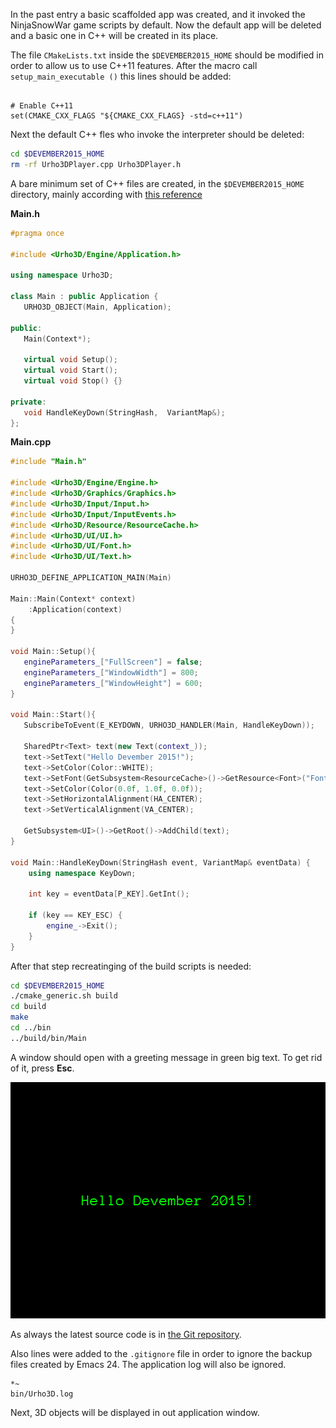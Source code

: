 In the past entry a basic scaffolded app was created, and it invoked the NinjaSnowWar game scripts by default. Now the default app will be deleted and a basic one in C++ will be created in its place.

The file `CMakeLists.txt` inside the `$DEVEMBER2015_HOME` should be modified in order to allow us to use C++11 features. After the macro call `setup_main_executable ()` this lines should be added:

```

# Enable C++11
set(CMAKE_CXX_FLAGS "${CMAKE_CXX_FLAGS} -std=c++11")
```

Next the default C++ fles who invoke the interpreter should be deleted:

```bash
cd $DEVEMBER2015_HOME
rm -rf Urho3DPlayer.cpp Urho3DPlayer.h
```

A bare minimum set of C++ files are created, in the `$DEVEMBER2015_HOME` directory, mainly according with [this reference](http://www.gamefromscratch.com/post/2014/10/16/A-closer-look-at-the-Urdo3D-Game-Engine.aspx)


**Main.h**

```cpp
#pragma once

#include <Urho3D/Engine/Application.h>

using namespace Urho3D;

class Main : public Application {
   URHO3D_OBJECT(Main, Application);

public:
   Main(Context*);

   virtual void Setup();
   virtual void Start();
   virtual void Stop() {}

private:
   void HandleKeyDown(StringHash,  VariantMap&);
};
```

**Main.cpp**

```cpp
#include "Main.h"

#include <Urho3D/Engine/Engine.h>
#include <Urho3D/Graphics/Graphics.h>
#include <Urho3D/Input/Input.h>
#include <Urho3D/Input/InputEvents.h>
#include <Urho3D/Resource/ResourceCache.h>
#include <Urho3D/UI/UI.h>
#include <Urho3D/UI/Font.h>
#include <Urho3D/UI/Text.h>

URHO3D_DEFINE_APPLICATION_MAIN(Main)

Main::Main(Context* context)
    :Application(context)
{
}

void Main::Setup(){
   engineParameters_["FullScreen"] = false;
   engineParameters_["WindowWidth"] = 800;
   engineParameters_["WindowHeight"] = 600;
}

void Main::Start(){
   SubscribeToEvent(E_KEYDOWN, URHO3D_HANDLER(Main, HandleKeyDown));

   SharedPtr<Text> text(new Text(context_));
   text->SetText("Hello Devember 2015!");
   text->SetColor(Color::WHITE);
   text->SetFont(GetSubsystem<ResourceCache>()->GetResource<Font>("Fonts/Anonymous Pro.ttf"), 30);
   text->SetColor(Color(0.0f, 1.0f, 0.0f));
   text->SetHorizontalAlignment(HA_CENTER);
   text->SetVerticalAlignment(VA_CENTER);

   GetSubsystem<UI>()->GetRoot()->AddChild(text);
}

void Main::HandleKeyDown(StringHash event, VariantMap& eventData) {
    using namespace KeyDown;

    int key = eventData[P_KEY].GetInt();

    if (key == KEY_ESC) {
        engine_->Exit();
    }
}
```

After that step recreatinging of the build scripts is needed:

```bash
cd $DEVEMBER2015_HOME
./cmake_generic.sh build
cd build
make
cd ../bin
../build/bin/Main
```

A window should open with a greeting message in green big text. To get rid of it, press **Esc**.

![Application Window](devember02.png)

As always the latest source code is in [the Git repository](https://github.com/mizahnyx/devember2015-urho3d).

Also lines were added to the `.gitignore` file in order to ignore the backup files created by Emacs 24. The application log will also be ignored.

```
*~
bin/Urho3D.log
```

Next, 3D objects will be displayed in out application window.
